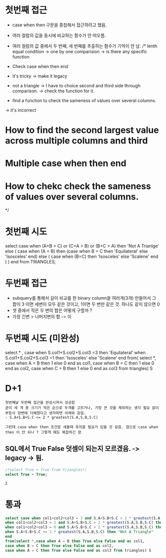 # 첫번째 접근

- case when then 구문을 중첩해서 접근하려고 했음.
- 여러 컬럼의 값을 동시에 비교하는 함수가 안 떠오름.
- 여러 컬럼의 값 중에서 두 번째, 세 번째를 추출하는 함수가 기억이 안 남.
/*
lenth equal condition -> one by one comparision -> is there any specific function

- Check case when then end

- it's tricky -> make it legacy 

- not a triangle -> I have to choice second and third side through comparison. -> check the function for it.

- find a function to check the sameness of values over several columns.


-> it's incorrect

# How to find the second largest value across multiple columns and third
# Multiple case when then end
# How to chekc check the sameness of values over several columns.
*/


# 첫번째 시도

select case when (A+B > C) or (C+A > B) or (B+C > A) then 'Not A Trianlge' 
else (
    case when (A = B) then (case when B = C then 'Equilateral'
                            else 'Isosceles' 
                           end)
    else (
        case when (B=C) then 'Isosceles'
        else 'Scalene'
        end
    )
) end from TRIANGLES;


# 두번째 접근

- subquery를 통해서 길이 비교를 한 binary column을 여러개(3개) 만들어서 그 합이 3 이면 세변이 모두 같은 것이고, 1이면 두 변만 같은 것. 하나도 같지 않으면 0
- 셋 중에서 작은 두 변의 합은 어떻게 구할까 ?
- 가장 긴변 > 나머지변의 합 -> 이


# 두번째 시도 (미완성)

select * , 
case when S.col1+S.col2+S.col3 =3 then 'Equilateral'
when S.col1+S.col2+S.col3 =1 then 'Isosceles'
else 'Scalene'
end
from(
select *,
case when A = B then 1 else 0 end as col1,
case when B = C then 1 else 0 end as col2,
case when C = B then 1 else 0 end as col3
from triangles) S



# D+1
```
첫번째날 두번째 접근을 완성시켜서 성공함
굳이 세 개 중 크기가 작은 순으로 두개를 고르거나, 가장 큰 것을 제외하는 생각 필요 없이 부등식 양변에 더해졌다고 생각하면 아래와 같음.
- S.A+S.B+S.C <= 2 * greatest(S.A,S.B,S.C)

그런데 case when then 조건문 세울때 유의할 필요가 있을 것 같음. 겹으로 case when then 이 안 되나 ? 그렇게 해도 복잡하긴 함
```

## SQL에서 True False 덧셈이 되는지 모르겠음. -> legacy -> 됨.
```sql
/*select True + True from triangles*/
select True + True;
```

```
2
```

# 통과
```sql
select case when col1+col2+col3 = 3 and S.A+S.B+S.C > 2 * greatest(S.A,S.B,S.C) then "Equilateral"
when col1+col2+col3 = 1 and S.A+S.B+S.C > 2 * greatest(S.A,S.B,S.C) then "Isosceles" 
when col1+col2+col3 = 0 and S.A+S.B+S.C > 2 * greatest(S.A,S.B,S.C) then "Scalene" 
when S.A+S.B+S.C <= 2 * greatest(S.A,S.B,S.C) then "Not A Triangle" 
end
from(select *,case when A = B then True else False end as col1,
case when B = C then True else False end as col2,
case when A = C then True else False end as col3 from triangles) S
```


